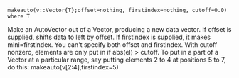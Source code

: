 ```
makeauto(v::Vector{T};offset=nothing, firstindex=nothing, cutoff=0.0) where T
```

Make an AutoVector out of a Vector, producing a new data vector. If offset is supplied, shifts data to left by offset. If firstindex is supplied, it makes mini=firstindex. You can't specify both offset and firstindex. With cutoff nonzero, elements are only put in if abs(el) > cutoff. To put in a part of a Vector at a particular range, say putting elements 2 to 4 at positions 5 to 7, do this: makeauto(v[2:4],firstindex=5)

